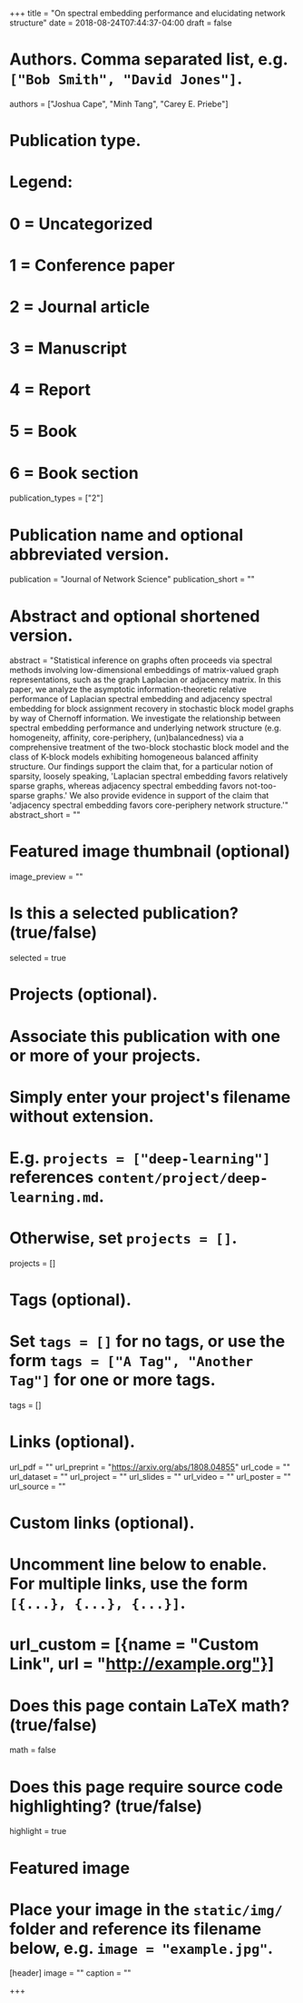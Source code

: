 +++
title = "On spectral embedding performance and elucidating network structure"
date = 2018-08-24T07:44:37-04:00
draft = false

# Authors. Comma separated list, e.g. `["Bob Smith", "David Jones"]`.
authors = ["Joshua Cape", "Minh Tang", "Carey E. Priebe"]
# Publication type.
# Legend:
# 0 = Uncategorized
# 1 = Conference paper
# 2 = Journal article
# 3 = Manuscript
# 4 = Report
# 5 = Book
# 6 = Book section
publication_types = ["2"]

# Publication name and optional abbreviated version.
publication = "Journal of Network Science"
publication_short = ""

# Abstract and optional shortened version.
abstract = "Statistical inference on graphs often proceeds via spectral methods involving low-dimensional embeddings of matrix-valued graph representations, such as the graph Laplacian or adjacency matrix. In this paper, we analyze the asymptotic information-theoretic relative performance of Laplacian spectral embedding and adjacency spectral embedding for block assignment recovery in stochastic block model graphs by way of Chernoff information. We investigate the relationship between spectral embedding performance and underlying network structure (e.g. homogeneity, affinity, core-periphery, (un)balancedness) via a comprehensive treatment of the two-block stochastic block model and the class of K-block models exhibiting homogeneous balanced affinity structure. Our findings support the claim that, for a particular notion of sparsity, loosely speaking, 'Laplacian spectral embedding favors relatively sparse graphs, whereas adjacency spectral embedding favors not-too-sparse graphs.' We also provide evidence in support of the claim that 'adjacency spectral embedding favors core-periphery network structure.'"
abstract_short = ""

# Featured image thumbnail (optional)
image_preview = ""

# Is this a selected publication? (true/false)
selected = true

# Projects (optional).
#   Associate this publication with one or more of your projects.
#   Simply enter your project's filename without extension.
#   E.g. `projects = ["deep-learning"]` references `content/project/deep-learning.md`.
#   Otherwise, set `projects = []`.
projects = []

# Tags (optional).
#   Set `tags = []` for no tags, or use the form `tags = ["A Tag", "Another Tag"]` for one or more tags.
tags = []

# Links (optional).
url_pdf = ""
url_preprint = "https://arxiv.org/abs/1808.04855"
url_code = ""
url_dataset = ""
url_project = ""
url_slides = ""
url_video = ""
url_poster = ""
url_source = ""

# Custom links (optional).
#   Uncomment line below to enable. For multiple links, use the form `[{...}, {...}, {...}]`.
# url_custom = [{name = "Custom Link", url = "http://example.org"}]

# Does this page contain LaTeX math? (true/false)
math = false

# Does this page require source code highlighting? (true/false)
highlight = true

# Featured image
# Place your image in the `static/img/` folder and reference its filename below, e.g. `image = "example.jpg"`.
[header]
image = ""
caption = ""

+++

